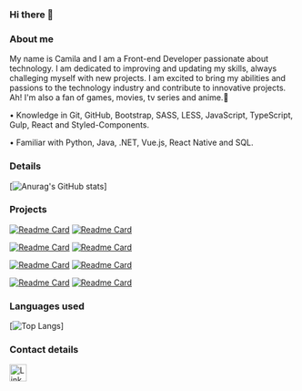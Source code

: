 ### Hi there 👋

### About me
My name is Camila and I am a Front-end Developer passionate about technology.
I am dedicated to improving and updating my skills, always challeging myself with new projects. I am excited to bring my abilities and passions to the technology industry and contribute to innovative projects.
Ah! I'm also a fan of games, movies, tv series and anime.💜

• Knowledge in Git, GitHub, Bootstrap, SASS, LESS, JavaScript, TypeScript, Gulp, React and Styled-Components.

• Familiar with Python, Java, .NET, Vue.js, React Native and SQL.


### Details
[![Anurag's GitHub stats](https://github-readme-stats.vercel.app/api?username=milacirne&show_icons=true&theme=transparent)]

### Projects

[![Readme Card](https://github-readme-stats.vercel.app/api/pin/?username=milacirne&repo=star-wars_birthday_page&theme=transparent)](https://github.com/milacirne/star-wars_birthday_page) [![Readme Card](https://github-readme-stats.vercel.app/api/pin/?username=milacirne&repo=efood&theme=transparent)]([https://github.com/milacirne/efood])

[![Readme Card](https://github-readme-stats.vercel.app/api/pin/?username=milacirne&repo=harrypotter_landingpage&theme=transparent)](https://github.com/milacirne/harrypotter_landingpage) [![Readme Card](https://github-readme-stats.vercel.app/api/pin/?username=milacirne&repo=projeto_filmes_primeflix&theme=transparent)]([https://github.com/milacirne/projeto_filmes_primeflix])

[![Readme Card](https://github-readme-stats.vercel.app/api/pin/?username=milacirne&repo=clone_disneyplus&theme=transparent)](https://github.com/milacirne/clone_disneyplus) [![Readme Card](https://github-readme-stats.vercel.app/api/pin/?username=milacirne&repo=nintendo_world_webpage&theme=transparent)](https://github.com/milacirne/nintendo_world_webpage)

[![Readme Card](https://github-readme-stats.vercel.app/api/pin/?username=milacirne&repo=email-template_multiversus-travel-agency&theme=transparent)](https://github.com/milacirne/email-template_multiversus-travel-agency) [![Readme Card](https://github-readme-stats.vercel.app/api/pin/?username=milacirne&repo=project_reactive-calculator&theme=transparent)]([https://github.com/milacirne/project_reactive-calculator]) 

### Languages used
[![Top Langs](https://github-readme-stats.vercel.app/api/top-langs/?username=milacirne&layout=compact)]

### Contact details
[<img src='https://img.shields.io/badge/LinkedIn-0077B5?style=for-the-badge&logo=linkedin&logoColor=white' alt='Linkedin' height='30'>](https://www.linkedin.com/in/camila-cirne/)
